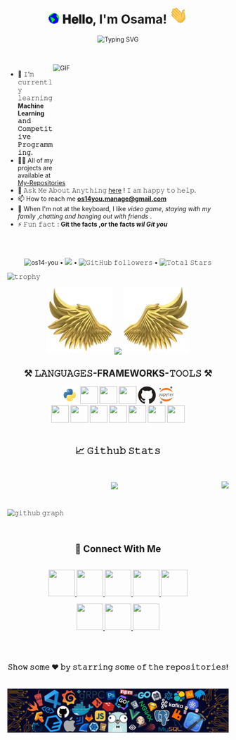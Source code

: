 <h1 align="center">
  <img src="GIF/Earth.gif" width="24px"/>
  𝐇𝐞𝐥𝐥𝐨, I'm Osama!
  <img src="GIF/Hi.gif" width="40px" />
</h1>
<p align="center">
<a><img src="https://readme-typing-svg.herokuapp.com?font=Fira+Code&weight=500&size=24&pause=2000&color=39F750&center=true&vCenter=true&multiline=true&random=false&width=800&height=100&lines=Welcome+to+my+GitHub+profile;I'm+a+passionate+AI+student++in+KFS++university" alt="Typing SVG" /></a>
</p>
<br/>
<br/>


<img align="right" height="250" width="400" alt="GIF" src="https://external-content.duckduckgo.com/iu/?u=https%3A%2F%2Fampron.eu%2Fwp-content%2Fuploads%2F2019%2F01%2Fcode-developer.gif&f=1&nofb=1&ipt=5c490c18a0f67432bb29a799b63e133d1be5f0a0e80d0205e0b6a15b426b6a8e&ipo=images"/>


- 🌱 𝙸’𝚖 𝚌𝚞𝚛𝚛𝚎𝚗𝚝𝚕𝚢 𝚕𝚎𝚊𝚛𝚗𝚒𝚗𝚐 **Machine Learning 𝚊𝚗𝚍 𝙲𝚘𝚖𝚙𝚎𝚝𝚒𝚝𝚒𝚟𝚎 𝙿𝚛𝚘𝚐𝚛𝚊𝚖𝚖𝚒𝚗𝚐.**
- 👨‍💻 All of my projects are available at [My-Repositories](https://github.com/os14-you?tab=repositories)
- 💬 𝙰𝚜𝚔 𝙼𝚎 𝙰𝚋𝚘𝚞𝚝 𝙰𝚗𝚢𝚝𝚑𝚒𝚗𝚐 [here](https://t.me/os14you) ! 𝙸 𝚊𝚖 𝚑𝚊𝚙𝚙𝚢 𝚝𝚘 𝚑𝚎𝚕𝚙.
- 📫 How to reach me **os14you.manage@gmail.com**
- 👀 When I'm not at the keyboard, I like *video game*, *staying with my family* ,*chatting and hanging out with friends* .
- ⚡ 𝙵𝚞𝚗 𝚏𝚊𝚌𝚝 : **Git the facts ,or the facts *wil Git you***

<br/>
<br/>

<p align="center">
  <img src="https://komarev.com/ghpvc/?username=os14-you&label=Profile%20views&color=0e75b6&style=flat" alt="os14-you" /> •   
  <a href="https://user-badge.committers.top/egypt/os14-you"><img src="https://user-badge.committers.top/egypt/os14-you.svg"/></a> •
  <img alt="𝙶𝚒𝚝𝙷𝚞𝚋 𝚏𝚘𝚕𝚕𝚘𝚠𝚎𝚛𝚜" src="https://img.shields.io/github/followers/os14-you"/> •
  <img src="https://img.shields.io/github/stars/os14-you?label=Stars" alt="𝚃𝚘𝚝𝚊𝚕 𝚂𝚝𝚊𝚛𝚜"/> 
</p>

![𝚝𝚛𝚘𝚙𝚑𝚢](https://github-profile-trophy.vercel.app/?username=os14-you&column=10&margin-w=10&margin-h=10&no-bg=true&no-frame=true&theme=juicyfresh)

<p align="center">
  <img height="150" width="150" src="WEBP/left.webp"/>
  <img align="center" src="https://github-readme-streak-stats.herokuapp.com/?user=os14-you&theme=dark&hide_border=true"/>
  <img height="150" width="150" src="WEBP/right.webp"/>
</p>



<h2 align="center">⚒️ 𝙻𝙰𝙽𝙶𝚄𝙰𝙶𝙴𝚂-FRAMEWORKS-𝚃𝙾𝙾𝙻𝚂 ⚒️</h2>

<div align="center">
<code><img height="40" width="40" src="https://raw.githubusercontent.com/github/explore/80688e429a7d4ef2fca1e82350fe8e3517d3494d/topics/python/python.png"/></code>
<code><img height="40" width="40" src="https://www.naveedashfaq.me/img/c++.png"/></code>
<code><img height="40" width="40" src="https://cdn.iconscout.com/icon/free/png-512/c-programming-569564.png"/></code>
<code><img height="40" width="40" src="https://upload.wikimedia.org/wikipedia/commons/thumb/3/3f/Git_icon.svg/1024px-Git_icon.svg.png"/></code>
<code><img height="40" width="40" src="https://raw.githubusercontent.com/github/explore/80688e429a7d4ef2fca1e82350fe8e3517d3494d/topics/github-api/github-api.png"/></code>
<code><img height="40" width="40" src="https://raw.githubusercontent.com/github/explore/80688e429a7d4ef2fca1e82350fe8e3517d3494d/topics/jupyter-notebook/jupyter-notebook.png"/></code>
<br/>
<code><img height="40" width="40" src="https://img.icons8.com/?size=96&id=Of4lZV2lwBQI&format=png"/></code>
<code><img height="40" width="40" src="https://img.icons8.com/?size=96&id=xSkewUSqtErH&format=png"/></code>
<code><img height="40" width="40" src="https://img.icons8.com/?size=96&id=aR9CXyMagKIS&format=png"/></code>
<code><img height="40" width="40" src="https://cdn-icons-png.flaticon.com/128/5968/5968313.png"/></code>
<code><img height="40" width="40" src="https://img.icons8.com/?size=160&id=8rKdRqZFLurS&format=png"/></code>
<code><img height="40" width="40" src="https://img.icons8.com/?size=96&id=DakakaPez2uy&format=png"/></code>
<code><img height="40" width="40" src="https://img.icons8.com/?size=96&id=9OGIyU8hrxW5&format=png"/></code>
</div>

<br/>
<h2 align="center">📈 𝙶𝚒𝚝𝚑𝚞𝚋 𝚂𝚝𝚊𝚝𝚜 </h2>
 
<br/>

<p align="center">
    <img align="center" src="https://github-readme-stats.vercel.app/api?username=os14-you&show_icons=true&hide_border=true&title_color=94b4a4&amp&icon_color=FFFFFF&amp&text_color=FFFFFF&amp&bg_color=000000&count_private=true&include_all_commits=true"/>
    <img align="right" height="115px" src="https://github-readme-stats.vercel.app/api/top-langs/?username=os14-you&text_color=FFFFFF&bg_color=000000&title_color=94b4a4&langs_count=15&layout=compact&hide_border=true" />
</p>
<br/>

![𝚐𝚒𝚝𝚑𝚞𝚋 𝚐𝚛𝚊𝚙𝚑](https://github-readme-activity-graph.vercel.app/graph?username=os14-you&theme=react-dark&hide_border=true&area=true)

<br/>


<h2 align ="center">
  📠 Connect With Me
</h1>

<p align="center">
  <br>
  <a href="https://www.linkedin.com/in/os14you/" target="_blank">
    <code><img height="60" width="60" src="https://img.icons8.com/?size=96&id=xuvGCOXi8Wyg&format=png"/></code>
  </a>
  <a href="https://www.facebook.com/os14u/" target="_blank">
    <code><img  height="60" width="60" src="https://img.icons8.com/?size=96&id=uLWV5A9vXIPu&format=png"/></code>
  </a>
  <a href="https://www.instagram.com/os14you/" target="_blank">
    <code><img height="60" width="60" src="https://img.icons8.com/?size=96&id=Xy10Jcu1L2Su&format=png"/></code>
  </a>
  <a href="https://twitter.com/os14you" target="_blank">
    <code><img height="60" width="60" src="https://img.icons8.com/?size=96&id=ZNMifeqJbPRv&format=png"/></code>
  </a>
 <a href="https://linktr.ee/os14you" target="_blank">
    <code><img height="60" width="60" src="https://img.icons8.com/?size=96&id=9DOe33RY87VM&format=png"/></code>
  </a>

<p align="center">
  <a href="https://www.hackerrank.com/profile/os14you_edu" target="_blank">
    <code><img height="60" width="60" src="https://img.icons8.com/?size=160&id=mT2bzIQRdfpR&format=png"/></code>
  </a>

  <a href="http://www.codeforces.com/profile/JayantGoel001" target="_blank">
    <code><img height="60" width="60" src="https://img.icons8.com/?size=160&id=YSy0lU4Y0X4z&format=png"/></code>
  </a>

 <a href="https://www.kaggle.com/os14you" target="_blank">
    <code><img height="60" width="60" src="https://img.icons8.com/?size=160&id=QrYhwpUzAcoy&format=png"/></code>
  </a>

</p>


<br/>
<br/>

<div align="center">

### 𝚂𝚑𝚘𝚠 𝚜𝚘𝚖𝚎 ❤️ 𝚋𝚢 𝚜𝚝𝚊𝚛𝚛𝚒𝚗𝚐 𝚜𝚘𝚖𝚎 𝚘𝚏 𝚝𝚑𝚎 𝚛𝚎𝚙𝚘𝚜𝚒𝚝𝚘𝚛𝚒𝚎𝚜!

</div>

#

![footer](WEBP/footer.webp)
